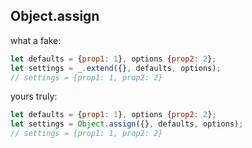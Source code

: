 ## Object.assign

what a fake:
```javascript
let defaults = {prop1: 1}, options {prop2: 2};
let settings = _.extend({}, defaults, options);
// settings = {prop1: 1, prop2: 2}
```

yours truly:
```javascript
let defaults = {prop1: 1}, options {prop2: 2};
let settings = Object.assign({}, defaults, options);
// settings = {prop1: 1, prop2: 2}
```